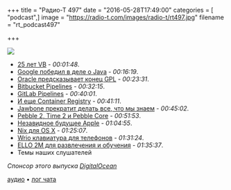 +++
title = "Радио-Т 497"
date = "2016-05-28T17:49:00"
categories = [ "podcast",]
image = "https://radio-t.com/images/radio-t/rt497.jpg"
filename = "rt_podcast497"

+++

![](https://radio-t.com/images/radio-t/rt497.jpg)

- [25 лет VB](https://blogs.msdn.microsoft.com/dotnet/2016/05/20/happy-25th-birthday-vb/) - *00:01:48*.
- [Google победил в деле о Java](http://techcrunch.com/2016/05/26/jury-finds-googles-implementation-of-java-in-android-was-fair-use/) - *00:16:19*.
- [Oracle предсказывает конец GPL](http://arstechnica.com/tech-policy/2016/05/op-ed-oracle-attorney-says-googles-court-victory-might-kill-the-gpl/) - *00:23:31*.
- [Bitbucket Pipelines](http://blogs.atlassian.com/2016/05/introducing-bitbucket-pipelines-beta-continuous-delivery-built-within-bitbucket/) - *00:32:15*.
- [GitLab Pipelines](https://about.gitlab.com/2016/05/22/gitlab-8-8-released/) - *00:40:01*.
- [И еще Container Registry](https://about.gitlab.com/2016/05/23/gitlab-container-registry/) - *00:41:11*.
- [Jawbone прекратит делать все, что мы знаем](http://www.engadget.com/2016/05/27/jawbone-UP-fitness-trackers-discontinued-rumor/) - *00:45:02*.
- [Pebble 2, Time 2 и Pebble Core](https://www.kickstarter.com/projects/597507018/pebble-2-time-2-and-core-an-entirely-new-3g-ultra) - *00:51:53*.
- [Незавидное будущее Apple](https://marco.org/2016/05/21/avoiding-blackberrys-fate) - *01:04:55*.
- [Nix для OS X](http://ariya.ofilabs.com/2016/05/nix-as-os-x-package-manager.html) - *01:25:07*.
- [Wrio клавиатура для телефонов](http://techcrunch.com/2016/05/24/wrios-roomier-keyboard-app-launches-on-android-ios/) - *01:31:24*.
- [ELLO 2M для развлечения и обучения](https://www.crowdsupply.com/knivd/ello-2m) - *01:35:37*.
- Темы наших слушателей

_Спонсор этого выпуска [DigitalOcean](https://www.digitalocean.com)_

[аудио](https://cdn.radio-t.com/rt_podcast497.mp3) • [лог чата](http://chat.radio-t.com/logs/radio-t-497.html)
<audio src="https://cdn.radio-t.com/rt_podcast497.mp3" preload="none"></audio>
